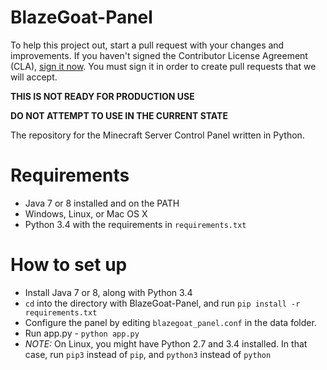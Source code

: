 # BlazeGoat-Panel

To help this project out, start a pull request with your changes and improvements.
If you haven't signed the Contributor License Agreement (CLA), [sign it now](https://www.clahub.com/agreements/spideynn/BlazeGoat-Panel). You must sign it in order to create pull requests that we will accept.

**THIS IS NOT READY FOR PRODUCTION USE**

**DO NOT ATTEMPT TO USE IN THE CURRENT STATE**

The repository for the Minecraft Server Control Panel written in Python.

# Requirements
* Java 7 or 8 installed and on the PATH
* Windows, Linux, or Mac OS X
* Python 3.4 with the requirements in ```requirements.txt```

# How to set up

* Install Java 7 or 8, along with Python 3.4
* ```cd``` into the directory with BlazeGoat-Panel, and run ```pip install -r requirements.txt```
* Configure the panel by editing ```blazegoat_panel.conf``` in the data folder.
* Run app.py - ```python app.py```
* _NOTE:_ On Linux, you might have Python 2.7 and 3.4 installed. In that case, run ```pip3``` instead of ```pip```, and ```python3``` instead of ```python```
